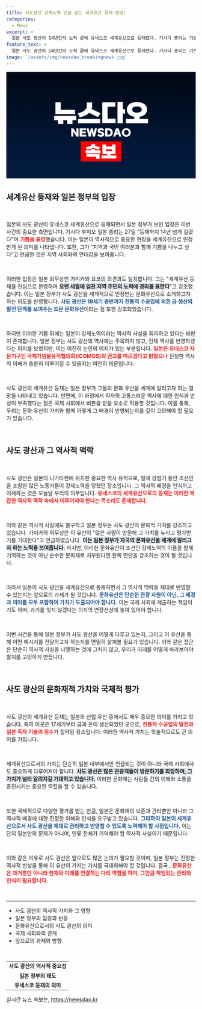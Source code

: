 ```yaml
---
title: 사도광산 강제노역 언급 없는 세계유산 등재 환영!
categories:
  - News
excerpt: >
  일본 사도 광산이 14년간의 노력 끝에 유네스코 세계유산으로 등재됐다. 기시다 총리는 기쁘다며 지역민과의 기쁨을 나누겠다고 밝혔지만, 조선인 강제노역 역사에 대한 언급은 없었다. 가지 않아 걱정되는 과거와 함께 떠오르는 질문, 일본의 진정성은 과연 어디에 있을까?
feature_text: >
  일본 사도 광산이 14년간의 노력 끝에 유네스코 세계유산으로 등재됐다. 기시다 총리는 기쁘다며 지역민과의 기쁨을 나누겠다고 밝혔지만, 조선인 강제노역 역사에 대한 언급은 없었다. 가지 않아 걱정되는 과거와 함께 떠오르는 질문, 일본의 진정성은 과연 어디에 있을까?
image: '/assets/img/newsdao_breakingnews.jpg'
---
```


<p><img src="/assets/img/newsdao_breakingnews.jpg" alt="ranknews 속보" /></p>

<h2 data-ke-size="size26">세계유산 등재와 일본 정부의 입장</h2>

<p data-ke-size="size16">&nbsp;</p>

<p>일본의 사도 광산이 유네스코 세계유산으로 등재되면서 일본 정부가 보인 입장은 이번 사건의 중요한 측면입니다. 기시다 후미오 일본 총리는 27일 "등재까지 14년 넘게 걸렸다"며 <b><span style="color: #ee2323;">기쁨을 표명</span></b>했습니다. 이는 일본이 역사적으로 중요한 현장을 세계유산으로 인정받게 된 의미를 나타냅니다. 또한, 그가 “지역과 국민 여러분과 함께 기쁨을 나누고 싶다”고 언급한 것은 지역 사회와의 연대감을 보여줍니다. </p>

<p data-ke-size="size16">&nbsp;</p>

<p>이러한 입장은 일본 외무상인 가미카와 요코의 의견과도 일치합니다. 그는 "세계유산 등재를 진심으로 환영하며 <b><span style="background-color: #21538527;">오랜 세월에 걸친 지역 주민의 노력에 경의를 표한다</span></b>"고 강조했습니다. 이는 일본 정부가 사도 광산을 세계적으로 인정받는 문화유산으로 소개하고자 하는 의도를 반영합니다. <b><span style="color: #1a5490;">사도 광산은 19세기 중반까지 전통적 수공업에 의한 금 생산의 발전 단계를 보여주는 드문 문화유산</span></b>이라는 점 또한 강조되었습니다.</p>

<p data-ke-size="size16">&nbsp;</p>

<p>하지만 이러한 기쁨 뒤에는 일본이 강제노역이라는 역사적 사실을 회피하고 있다는 비판이 존재합니다. 일본 정부는 사도 광산의 역사에는 주목하지 않고, 전체 역사를 반영하겠다는 의지를 보였지만, 이는 여전히 논란의 여지가 있는 부분입니다. <b><span style="color: #ee2323;">일본은 유네스코 자문기구인 국제기념물유적협의회(ICOMOS)의 권고를 따르겠다고 밝혔으나</span></b> 진정한 역사적 이해가 충분히 이루어질 수 있을지는 여전히 의문입니다. </p>

<p data-ke-size="size16">&nbsp;</p>

<p>사도 광산의 세계유산 등재는 일본 정부가 그들의 문화 유산을 세계에 알리고자 하는 열망을 나타내고 있습니다. 반면에, 이 과정에서 약자의 고통스러운 역사에 대한 인식과 반성이 부족했다는 점은 국제 사회에서 비판을 받을 요소로 작용할 것입니다. 이를 통해, 우리는 문화 유산의 가치와 함께 어떻게 그 배경이 반영되는지를 깊이 고민해야 할 필요가 있습니다.</p>

<p data-ke-size="size16">&nbsp;</p>

<h2 data-ke-size="size26">사도 광산과 그 역사적 맥락</h2>

<p data-ke-size="size16">&nbsp;</p>

<p>사도 광산은 일본의 니가타현에 위치한 중요한 역사 유적으로, 일제 강점기 동안 조선인을 포함한 많은 노동자들이 강제노역을 당했던 장소입니다. 그 역사적 배경을 인식하고 이해하는 것은 오늘날 우리의 의무입니다. <b><span style="color: #ee2323;">유네스코의 세계유산으로의 등재는 이러한 복잡한 역사적 맥락 속에서 이루어져야 한다는 목소리도 존재합니다.</span></b></p>

<p data-ke-size="size16">&nbsp;</p>

<p>이와 같은 역사적 사실에도 불구하고 일본 정부는 사도 광산의 문화적 가치를 강조하고 있습니다. 가미카와 외무상은 이 유산이 "많은 사람이 방문해 그 가치를 누리고 평가받기를 기대한다"고 언급하였습니다. <b><span style="background-color: #21538527;">이는 일본 정부가 자국의 문화유산을 세계에 알리고자 하는 노력을 보여줍니다.</span></b> 하지만, 이러한 문화유산이 조선인 강제노역의 아픔을 함께 기억하는 것이 아닌 순수한 문화재로 치부된다면 한쪽 면만을 강조하는 것이 될 것입니다.</p>

<p data-ke-size="size16">&nbsp;</p>

<p>따라서 일본이 사도 광산을 세계유산으로 등재하면서 그 역사적 맥락을 제대로 반영할 수 있는지는 앞으로의 과제가 될 것입니다. <b><span style="color: #1a5490;">문화유산은 단순한 관광 자원이 아닌, 그 배경과 의미를 모두 포함하여 가치가 도출되어야 합니다.</span></b> 이는 국제 사회에 제출하는 책임이기도 하며, 과거를 잊지 않겠다는 의지의 연장선상에 놓여 있어야 합니다. </p>

<p data-ke-size="size16">&nbsp;</p>

<p>이번 사건을 통해 일본 정부가 사도 광산을 어떻게 다루고 있는지, 그리고 이 유산을 통해 어떤 메시지를 전달하고자 하는지를 면밀히 살펴볼 필요가 있습니다. 이와 같은 접근은 단순히 역사적 사실을 나열하는 것에 그치지 않고, 우리가 미래를 어떻게 바라보아야 할지를 고민하게 만듭니다. </p>

<p data-ke-size="size16">&nbsp;</p>

<h2 data-ke-size="size26">사도 광산의 문화재적 가치와 국제적 평가</h2>

<p data-ke-size="size16">&nbsp;</p>

<p>사도 광산의 세계유산 등재는 일본의 산업 유산 중에서도 매우 중요한 의미를 가지고 있습니다. 특히 이곳은 17세기부터 금과 은이 생산되었던 곳으로, <b><span style="color: #ee2323;">전통적 수공업의 발전과 일본 독자 기술의 정수</span></b>가 집약된 장소입니다. 이러한 역사적 가치는 학술적으로도 큰 의미를 가집니다. </p>

<p data-ke-size="size16">&nbsp;</p>

<p>세계유산으로서의 가치는 단순히 일본 내부에서만 언급되는 것이 아니라 국제 사회에서도 중요하게 다루어져야 합니다. <b><span style="background-color: #21538527;">사도 광산은 많은 관광객들이 방문하기를 희망하며, 그 가치가 널리 알려지길 기대하고 있습니다.</span></b> 이러한 문화재는 사람들 간의 이해와 소통을 증진시키는 중요한 역할을 할 수 있습니다. </p>

<p data-ke-size="size16">&nbsp;</p>

<p>또한 국제적으로 다양한 평가를 받는 만큼, 일본은 문화재의 보존과 관리뿐만 아니라 그 역사적 배경에 대한 진정한 이해와 인식을 요구받고 있습니다. <b><span style="color: #1a5490;">그리하여 일본이 세계유산으로서 사도 광산을 제대로 관리하고 반영할 수 있도록 노력해야 할 시점입니다.</span></b> 이는 단지 일본만의 문제가 아니며, 인류 전체가 기억해야 할 역사적 사실이기 때문입니다.</p>

<p data-ke-size="size16">&nbsp;</p>

<p>이와 같은 이유로 사도 광산은 앞으로도 많은 논의가 필요할 것이며, 일본 정부는 진정한 역사적 반성을 통해 이 유산이 가지는 가치를 극대화해야 할 것입니다. 결국 , <b><span style="color: #ee2323;">문화유산은 과거뿐만 아니라 현재와 미래를 연결하는 다리 역할을 하며, 그만큼 책임있는 관리와 인식이 필요합니다.</span></b></p>

<p data-ke-size="size16">&nbsp;</p>

<hr>

<ul>
    <li>사도 광산의 역사적 가치와 그 영향</li>
    <li>일본 정부의 입장과 반응</li>
    <li>문화유산으로서의 사도 광산의 의미</li>
    <li>국제 사회와의 관계</li>
    <li>앞으로의 과제와 방향</li>
</ul>

<p data-ke-size="size16">&nbsp;</p>

<table style="width: 100%; border-collapse: collapse;">
    <tr>
        <td style="text-align: center; height: 17px;"><b>사도 광산의 역사적 중요성</b></td>
    </tr>
    <tr>
        <td style="text-align: center; height: 17px;"><b>일본 정부의 태도</b></td>
    </tr>
    <tr>
        <td style="text-align: center; height: 17px;"><b>유네스코 등재의 의미</b></td>
    </tr>
</table>
실시간 뉴스 속보는, <a href="https://newsdao.kr" rel="dofollow">https://newsdao.kr</a>



